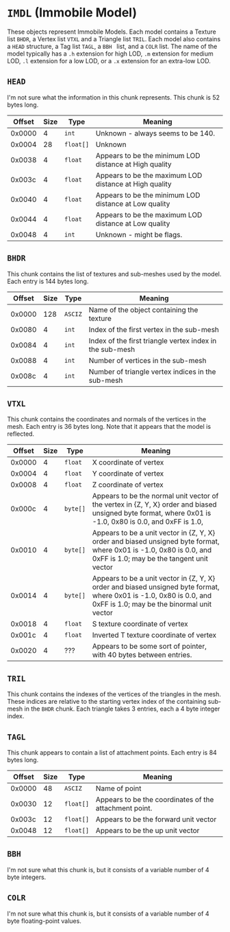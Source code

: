 # `IMDL` (Immobile Model)

These objects represent Immobile Models. Each model contains a Texture list `BHDR`, a Vertex list `VTXL` and a Triangle list `TRIL`. Each model also contains a `HEAD` structure, a Tag list `TAGL`, a `BBH ` list, and a `COLR` list. The name of the model typically has a `.h` extension for high LOD, `.m` extension for medium LOD, `.l` extension for a low LOD, or a `.x` extension for an extra-low LOD.

## `HEAD`

I'm not sure what the information in this chunk represents. This chunk is 52 bytes long.

Offset   | Size     | Type         | Meaning
---------|----------|--------------|----------
0x0000   | 4        | `int`        | Unknown - always seems to be 140.
0x0004   | 28       | `float[]`    | Unknown
0x0038   | 4        | `float`      | Appears to be the minimum LOD distance at High quality
0x003c   | 4        | `float`      | Appears to be the maximum LOD distance at High quality
0x0040   | 4        | `float`      | Appears to be the minimum LOD distance at Low quality
0x0044   | 4        | `float`      | Appears to be the maximum LOD distance at Low quality
0x0048   | 4        | `int`        | Unknown - might be flags.

## `BHDR`

This chunk contains the list of textures and sub-meshes used by the model. Each entry is 144 bytes long.

Offset   | Size     | Type         | Meaning
---------|----------|--------------|----------
0x0000   | 128      | `ASCIZ`      | Name of the object containing the texture
0x0080   | 4        | `int`        | Index of the first vertex in the sub-mesh
0x0084   | 4        | `int`        | Index of the first triangle vertex index in the sub-mesh
0x0088   | 4        | `int`        | Number of vertices in the sub-mesh
0x008c   | 4        | `int`        | Number of triangle vertex indices in the sub-mesh

## `VTXL`

This chunk contains the coordinates and normals of the vertices in the mesh. Each entry is 36 bytes long.  Note that it appears that the model is reflected.

Offset   | Size     | Type         | Meaning
---------|----------|--------------|----------
0x0000   | 4        | `float`      | X coordinate of vertex
0x0004   | 4        | `float`      | Y coordinate of vertex
0x0008   | 4        | `float`      | Z coordinate of vertex
0x000c   | 4        | `byte[]`     | Appears to be the normal unit vector of the vertex in {Z, Y, X} order and biased unsigned byte format, where 0x01 is -1.0, 0x80 is 0.0, and 0xFF is 1.0, 
0x0010   | 4        | `byte[]`     | Appears to be a unit vector in {Z, Y, X} order and biased unsigned byte format, where 0x01 is -1.0, 0x80 is 0.0, and 0xFF is 1.0; may be the tangent unit vector
0x0014   | 4        | `byte[]`     | Appears to be a unit vector in {Z, Y, X} order and biased unsigned byte format, where 0x01 is -1.0, 0x80 is 0.0, and 0xFF is 1.0; may be the binormal unit vector
0x0018   | 4        | `float`      | S texture coordinate of vertex
0x001c   | 4        | `float`      | Inverted T texture coordinate of vertex
0x0020   | 4        | ???          | Appears to be some sort of pointer, with 40 bytes between entries.

## `TRIL`

This chunk contains the indexes of the vertices of the triangles in the mesh. These indices are relative to the starting vertex index of the containing sub-mesh in the `BHDR` chunk. Each triangle takes 3 entries, each a 4 byte integer index.

## `TAGL`

This chunk appears to contain a list of attachment points. Each entry is 84 bytes long.

Offset   | Size     | Type         | Meaning
---------|----------|--------------|----------
0x0000   | 48       | `ASCIZ`      | Name of point
0x0030   | 12       | `float[]`    | Appears to be the coordinates of the attachment point.
0x003c   | 12       | `float[]`    | Appears to be the forward unit vector
0x0048   | 12       | `float[]`    | Appears to be the up unit vector

## `BBH `

I'm not sure what this chunk is, but it consists of a variable number of 4 byte integers.

## `COLR`

I'm not sure what this chunk is, but it consists of a variable number of 4 byte floating-point values.
